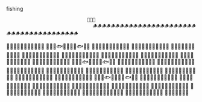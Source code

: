 fishing
                                                                                                                  
                                  🎣👩🏻
                                    🪵🪵🪵🪵🪵🪵🪵🪵🪵🪵🪵🪵🪵🪵🪵🪵🪵🪵🪵🪵🪵🪵🪵🪵🪵🪵🪵🪵🪵🪵🪵🪵🪵🪵🪵🪵🪵🪵🪵
🌊🌊🌊🌊🌊🌊🌊🌊🌊🌊🌊
🌊🌊🌊🐟🌊🌊🌊🌊🐟🌊🌊
🌊🌊🌊🌊🌊🌊🌊🌊🌊🌊🌊
🌊🌊🌊🌊🌊🌊🐠🌊🌊🌊🌊
🌊🌊🌊🌊🌊🌊🌊🌊🌊🌊🌊
🌊🌊🦈🌊🌊🌊🌊🌊🌊🌊🌊
🌊🌊🌊🌊🌊🌊🌊🐡🌊🌊🌊
🌊🌊🌊🌊🌊🌊🌊🌊🌊🐠🌊
🌊🌊🌊🌊🌊🐡🌊🌊🌊🌊🌊
🌊🌊🌊🌊🌊🌊🌊🌊🌊🌊🌊
🌊🌊🌊🌊🌊🌊🌊🌊🌊🌊🌊
🌊🌊🌊🐟🌊🌊🌊🌊🐟🌊🌊
🌊🌊🌊🌊🌊🌊🌊🌊🌊🌊🌊
🌊🌊🌊🌊🌊🌊🐠🌊🌊🌊🌊
🌊🌊🌊🌊🌊🌊🌊🌊🌊🌊🌊
🌊🌊🦈🌊🌊🌊🌊🌊🌊🌊🌊
🌊🌊🌊🌊🌊🌊🌊🐡🌊🌊🌊
🌊🌊🌊🌊🌊🌊🌊🌊🌊🐠🌊
🌊🌊🌊🌊🌊🐡🌊🌊🌊🌊🌊
🌊🌊🌊🌊🌊🌊🌊🌊🌊🌊🌊
🌊🌊🌊🌊🌊🌊🌊🌊🌊🌊🌊
🌊🌊🌊🐟🌊🌊🌊🌊🐟🌊🌊
🌊🌊🌊🌊🌊🌊🌊🌊🌊🌊🌊
🌊🌊🌊🌊🌊🌊🐠🌊🌊🌊🌊
🌊🌊🌊🌊🌊🌊🌊🌊🌊🌊🌊
🌊🌊🦈🌊🌊🌊🌊🌊🌊🌊🌊
🌊🌊🌊🌊🌊🌊🌊🐡🌊🌊🌊
🌊🌊🌊🌊🌊🌊🌊🌊🌊🐠🌊
🌊🌊🌊🌊🌊🐡🌊🌊🌊🌊🌊
🌊🌊🌊🌊🌊🌊🌊🌊🌊🌊🌊
🌊🌊🌊🌊🌊🌊🌊🌊🐡🌊🌊🌊 🌊🌊🌊🌊🌊🌊🌊🌊🌊🐠🌊 🌊🌊🌊🌊🌊🐡🌊

<!---
alishajc-9473/alishajc-9473 is a ✨ special ✨ repository because its `README.md` (this file) appears on your GitHub profile.
You can click the Preview link to take a look at your changes.
--->
